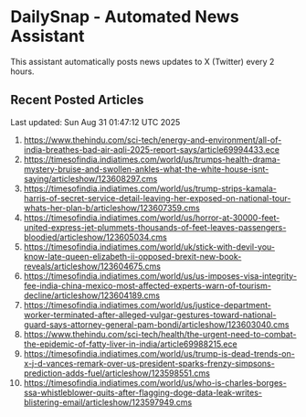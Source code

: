 # DailySnap - Automated News Assistant

This assistant automatically posts news updates to X (Twitter) every 2 hours.

## Recent Posted Articles

Last updated: Sun Aug 31 01:47:12 UTC 2025

1. https://www.thehindu.com/sci-tech/energy-and-environment/all-of-india-breathes-bad-air-aqli-2025-report-says/article69994433.ece
2. https://timesofindia.indiatimes.com/world/us/trumps-health-drama-mystery-bruise-and-swollen-ankles-what-the-white-house-isnt-saying/articleshow/123608297.cms
3. https://timesofindia.indiatimes.com/world/us/trump-strips-kamala-harris-of-secret-service-detail-leaving-her-exposed-on-national-tour-whats-her-plan-b/articleshow/123607359.cms
4. https://timesofindia.indiatimes.com/world/us/horror-at-30000-feet-united-express-jet-plummets-thousands-of-feet-leaves-passengers-bloodied/articleshow/123605034.cms
5. https://timesofindia.indiatimes.com/world/uk/stick-with-devil-you-know-late-queen-elizabeth-ii-opposed-brexit-new-book-reveals/articleshow/123604675.cms
6. https://timesofindia.indiatimes.com/world/us/us-imposes-visa-integrity-fee-india-china-mexico-most-affected-experts-warn-of-tourism-decline/articleshow/123604189.cms
7. https://timesofindia.indiatimes.com/world/us/justice-department-worker-terminated-after-alleged-vulgar-gestures-toward-national-guard-says-attorney-general-pam-bondi/articleshow/123603040.cms
8. https://www.thehindu.com/sci-tech/health/the-urgent-need-to-combat-the-epidemic-of-fatty-liver-in-india/article69988215.ece
9. https://timesofindia.indiatimes.com/world/us/trump-is-dead-trends-on-x-j-d-vances-remark-over-us-president-sparks-frenzy-simpsons-prediction-adds-fuel/articleshow/123598551.cms
10. https://timesofindia.indiatimes.com/world/us/who-is-charles-borges-ssa-whistleblower-quits-after-flagging-doge-data-leak-writes-blistering-email/articleshow/123597949.cms
